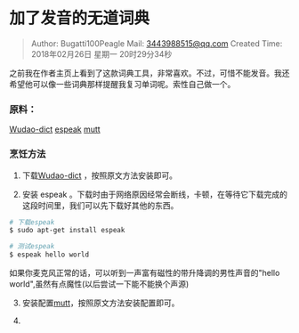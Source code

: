 # 加了发音的无道词典
> Author: Bugatti100Peagle  Mail: 3443988515@qq.com
> Created Time: 2018年02月26日 星期一 20时29分34秒

之前我在作者主页上看到了这款词典工具，非常喜欢。不过，可惜不能发音。我还希望他可以像一些词典那样提醒我复习单词呢。索性自己做一个。
### 原料：
[Wudao-dict](https://github.com/ChestnutHeng/Wudao-dict)
[espeak](http://www.eguidedog.net/doc/doc_espeak.php#install_espeak)
[mutt](http://blog.csdn.net/nolan__roronoa/article/details/52335223)

### 烹饪方法

1. 下载[Wudao-dict](https://github.com/ChestnutHeng/Wudao-dict) ，按照原文方法安装即可。

2.  安装 espeak 。下载时由于网络原因经常会断线，卡顿，在等待它下载完成的这段时间里，我们可以先下载好其他的东西。

   ```bash
   # 下载espeak
   $ sudo apt-get install espeak

   # 测试espeak
   $ espeak hello world
   ```

   如果你麦克风正常的话，可以听到一声富有磁性的带升降调的男性声音的"hello world",虽然有点魔性(以后尝试一下能不能换个声源)

3. 安装配置[mutt](http://blog.csdn.net/nolan__roronoa/article/details/52335223)，按照原文方法安装配置即可。

4. ​

   ### 